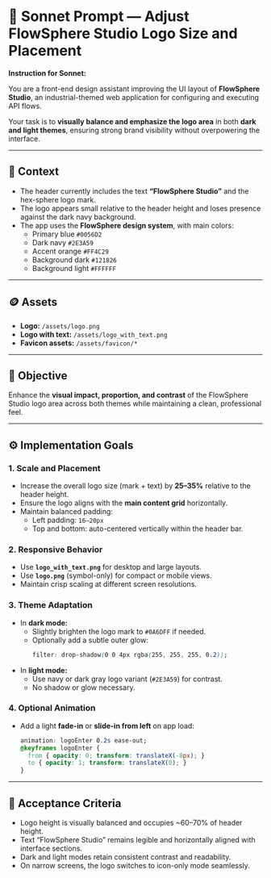 # 🎯 Sonnet Prompt — Adjust FlowSphere Studio Logo Size and Placement

**Instruction for Sonnet:**

You are a front-end design assistant improving the UI layout of **FlowSphere Studio**, an industrial-themed web application for configuring and executing API flows.

Your task is to **visually balance and emphasize the logo area** in both **dark and light themes**, ensuring strong brand visibility without overpowering the interface.

---

## 🧩 Context
- The header currently includes the text **“FlowSphere Studio”** and the hex-sphere logo mark.  
- The logo appears small relative to the header height and loses presence against the dark navy background.  
- The app uses the **FlowSphere design system**, with main colors:
  - Primary blue `#0056D2`
  - Dark navy `#2E3A59`
  - Accent orange `#FF4C29`
  - Background dark `#121826`
  - Background light `#FFFFFF`

---

## 🪙 Assets
- **Logo:** `/assets/logo.png`
- **Logo with text:** `/assets/logo_with_text.png`
- **Favicon assets:** `/assets/favicon/*`

---

## 🧠 Objective
Enhance the **visual impact, proportion, and contrast** of the FlowSphere Studio logo area across both themes while maintaining a clean, professional feel.

---

## ⚙️ Implementation Goals

### 1. **Scale and Placement**
- Increase the overall logo size (mark + text) by **25–35%** relative to the header height.  
- Ensure the logo aligns with the **main content grid** horizontally.  
- Maintain balanced padding:
  - Left padding: `16–20px`
  - Top and bottom: auto-centered vertically within the header bar.

### 2. **Responsive Behavior**
- Use **`logo_with_text.png`** for desktop and large layouts.  
- Use **`logo.png`** (symbol-only) for compact or mobile views.  
- Maintain crisp scaling at different screen resolutions.

### 3. **Theme Adaptation**
- In **dark mode:**
  - Slightly brighten the logo mark to `#0A6DFF` if needed.
  - Optionally add a subtle outer glow:  
    ```css
    filter: drop-shadow(0 0 4px rgba(255, 255, 255, 0.2));
    ```
- In **light mode:**
  - Use navy or dark gray logo variant (`#2E3A59`) for contrast.  
  - No shadow or glow necessary.

### 4. **Optional Animation**
- Add a light **fade-in** or **slide-in from left** on app load:
  ```css
  animation: logoEnter 0.2s ease-out;
  @keyframes logoEnter {
    from { opacity: 0; transform: translateX(-8px); }
    to { opacity: 1; transform: translateX(0); }
  }
  ```

---

## 🧾 Acceptance Criteria
- Logo height is visually balanced and occupies ~60–70% of header height.  
- Text “FlowSphere Studio” remains legible and horizontally aligned with interface sections.  
- Dark and light modes retain consistent contrast and readability.  
- On narrow screens, the logo switches to icon-only mode seamlessly.
